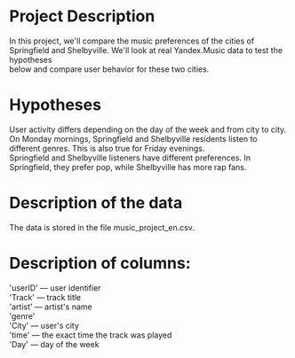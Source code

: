 # Project Description  
In this project, we'll compare the music preferences of the cities of Springfield and Shelbyville. We'll look at real Yandex.Music data to test the hypotheses  
below and compare user behavior for these two cities.  
# Hypotheses  
User activity differs depending on the day of the week and from city to city.  
On Monday mornings, Springfield and Shelbyville residents listen to different genres. This is also true for Friday evenings.  
Springfield and Shelbyville listeners have different preferences. In Springfield, they prefer pop, while Shelbyville has more rap fans.  
# Description of the data    
The data is stored in the file music_project_en.csv.  
# Description of columns: 
'userID' — user identifier  
'Track' — track title  
'artist' — artist's name  
'genre'  
'City' — user's city  
'time' — the exact time the track was played  
'Day' — day of the week  
